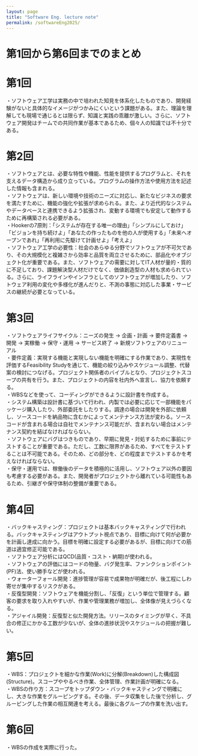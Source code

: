 ```yaml
---
layout: page
title: "Software Eng. lecture note"
permalink: /softwareEng2025/
---
```

# 第1回から第6回までのまとめ

# 第1回
・ソフトウェア工学は実務の中で培われた知見を体系化したものであり、開発経験がないと具体的なイメージがつかみにくいという課題がある。また、理論を理解しても現場で通じるとは限らず、知識と実践の乖離が激しい。さらに、ソフトウェア開発はチームでの共同作業が基本であるため、個々人の知識では不十分である。

# 第2回
・ソフトウェアとは、必要な特性や機能、性能を提供するプログラムと、それを支えるデータ構造から成り立っている。プログラムの操作方法や使用方法を記述した情報も含まれる。  
・ソフトウェアは、新しい環境や技術のニーズに対応し、新たなビジネスの要求を満たすために、機能の強化や拡張が求められる。また、より近代的なシステムやデータベースと連携できるよう拡張され、変動する環境でも安定して動作するために再構築される必要がある。  
・Hookerの7原則：「システムが存在する唯一の理由」「シンプルにしておけ」「ビジョンを持ち続けよ」「あなたの作ったものを他の人が使用する」「未来へオープンであれ」「再利用に先駆けて計画せよ」「考えよ」  
・ソフトウェア工学の必要性：社会のあらゆる分野でソフトウェアが不可欠であり、その大規模化と複雑さから効率と品質を両立させるために、部品化やオブジェクト化が重要である。また、ソフトウェアの需要に対してIT人材が量的・質的に不足しており、課題解決型人材だけでなく、価値創造型の人材も求められている。さらに、ライフラインやインフラとしてのソフトウェアが増加したり、ソフトウェア利用の変化や多様化が進んだりと、不測の事態に対応した事業・サービスの継続が必要となっている。  

# 第3回
・ソフトウェアライフサイクル：ニーズの発生 -> 企画・計画 -> 要件定義書 -> 開発 -> 実稼働 -> 保守・運用 -> サービス終了 -> 新規ソフトウェアのリニューアル  
・要件定義：実現する機能と実現しない機能を明確にする作業であり、実現性を評価するFeasibility Studyを通じて、機能の絞り込みやスケジュール調整、代替案の検討につなげる。プロジェクト関係者のバイブルとなり、プロジェクトスコープの共有を行う。また、プロジェクトの内容を社内外へ宣言し、協力を依頼する。  
・WBSなどを使って、コーディングができるように設計書を作成する。  
・システム構築は設計書に基づいて行われ、内製では必要に応じて一部機能をパッケージ購入したり、外部委託をしたりする。調達の場合は開発を外部に依頼し、ソースコードを納品物に含むかによってメンテナンス方法が変わる。ソースコードが含まれる場合は自社でメンテナンス可能だが、含まれない場合はメンテナンス契約を結ばなければならない。  
・ソフトウェアにバグはつきものであり、早期に発見・対処するために事前にテストすることが重要である。ただし、工数に限界があるため、すべてをテストすることは不可能である。そのため、どの部分を、どの程度までテストするかを考えなければならない。  
・保守・運用では、稼働後のデータを積極的に活用し、ソフトウェア以外の要因も考慮する必要がある。また、開発者がプロジェクトから離れている可能性もあるため、引継ぎや保守体制の整備が重要である。  

# 第4回
・バックキャスティング：プロジェクトは基本バックキャスティングで行われる。バックキャスティングはアウトプット視点であり、目標に向けて何が必要かを計画し達成に向かう。目標を明確に設定する必要があるが、目標に向けての筋道は適宜修正可能である。  
・ソフトウェア分析にはQCD(品質・コスト・納期)が使われる。  
・ソフトウェアの評価にはコードの物量、バグ発生率、ファンクションポイント(PF)法、使い勝手などが使われる。  
・ウォーターフォール開発：進捗管理が容易で成果物が明確だが、後工程にしわ寄せが集中するリスクがある。  
・反復型開発：ソフトウェアを機能分割し、「反復」という単位で管理する。顧客の要求を取り入れやすいが、作業や管理業務が増加し、全体像が見えづらくなる。  
・アジャイル開発：反復型と似た開発方法。リリースのタイミングが早く、不具合の修正にかかる工数が少ないが、全体の進捗状況やスケジュールの把握が難しい。  

# 第5回
・WBS：プロジェクトを細かな作業(Work)に分解(Breakdown)した構成図(Structure)。スコープややるべき作業、全体管理、作業計画が明確になる。  
・WBSの作り方：スコープをトップダウン・バックキャスティングで明確にし、大きな作業をグルーピングする。その後、データ収集をした後で分析し、グルーピングした作業の相互関連を考える。最後に各グループの作業を洗い出す。  

# 第6回
・WBSの作成を実際に行った。